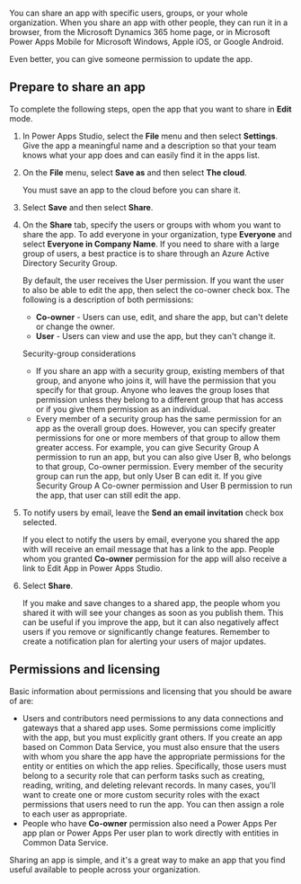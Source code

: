 You can share an app with specific users, groups, or your 
whole organization. When you share an app with other people, they can run it in a browser, from the Microsoft Dynamics 365 home 
page, or in Microsoft Power Apps Mobile for Microsoft Windows, Apple iOS, or Google Android.

Even better, you can give someone permission to update the app.

## Prepare to share an app

To complete the following steps, open the app that you want to share in **Edit** mode.

1. In Power Apps Studio, select the **File** menu and then select **Settings**. Give the app a meaningful name and a description so that your team knows what your app does and can easily find it in the apps list.

2. On the **File** menu, select **Save as** and then select **The cloud**.

    You must save an app to the cloud before you can share it.

3. Select **Save** and then select **Share**.

4. On the **Share** tab, specify the users or groups with whom you want to share the app. To add everyone in your organization, type **Everyone** and select **Everyone in Company Name**. If you need to share with a large group of users, a best practice is to share through an Azure Active Directory Security Group.

    By default, the user receives the User permission. If you want the user to also be able to edit the app, then 
    select the co-owner check box. The following is a description of both permissions:
    
    - **Co-owner** - Users can use, edit, and share the app, but can't delete or change the owner.
    - **User** - Users can view and use the app, but they can't change it.

    Security-group considerations
    - If you share an app with a security group, existing members of that group, and anyone who joins it, will have the permission that you specify for that group. Anyone who leaves the group loses that permission unless they belong to a different group that has access or if you give them permission as an individual.
    - Every member of a security group has the same permission for an app as the overall group does. However, you can specify greater permissions for one or more members of that group to allow them greater access. For example, you can give Security Group A permission to run an app, but you can also give User B, who belongs to that group, Co-owner permission. Every member of the security group can run the app, but only User B can edit it. If you give Security Group A Co-owner permission and User B permission to run the app, that user can still edit the app.

5. To notify users by email, leave the **Send an email invitation** check box selected.

    If you elect to notify the users by email, everyone you shared the app with will receive an email message that has a link to the app. People whom you granted **Co-owner** permission for the app will also receive a link to Edit App in Power Apps Studio.

6. Select **Share**.

    If you make and save changes to a shared app, the people whom you shared it with will see your changes as soon as you publish them. This can be useful if you improve the app, but it can also negatively affect users if you remove or significantly change features. Remember to create a notification plan for alerting your users of major updates. 

## Permissions and licensing

Basic information about permissions and licensing that you should be aware of are:

- Users and contributors need permissions to any data connections and gateways that a shared app uses. Some permissions come implicitly with the app, but you must explicitly grant others. If you create an app based on Common Data Service, you must also ensure that the users with whom you share the app have the appropriate permissions for the entity or entities on which the app relies. Specifically, those users must belong to a security role that can perform tasks such as creating, reading, writing, and deleting relevant records. In many cases, you'll want to create one or more custom security roles with the exact permissions that users need to run the app. You can then assign a role to each user as appropriate.
- People who have **Co-owner** permission also need a Power Apps Per app plan or Power Apps Per user plan to work directly with entities in Common Data Service.

Sharing an app is simple, and it's a great way to make an app that you find useful available to people across your organization.
